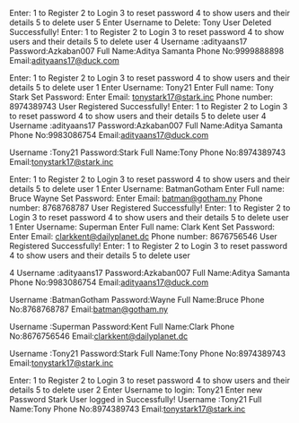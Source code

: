 Enter: 
 1 to Register 
 2 to Login 
 3 to reset password 
 4 to show users and their details 
 5 to delete user 
 5
Enter Username to Delete:
Tony
User Deleted Successfully!
Enter: 
 1 to Register 
 2 to Login 
 3 to reset password 
 4 to show users and their details 
 5 to delete user 
4
 Username :adityaans17 
 Password:Azkaban007 
 Full Name:Aditya Samanta 
 Phone No:9999888898 
 Email:adityaans17@duck.com

Enter: 
 1 to Register 
 2 to Login 
 3 to reset password 
 4 to show users and their details 
 5 to delete user 
1
Enter Username:
Tony21
Enter Full name:
Tony Stark
Set Password:
Enter Email:
tonystark17@stark.inc
Phone number:
8974389743
User Registered Successfully!
Enter: 
 1 to Register 
 2 to Login 
 3 to reset password 
 4 to show users and their details 
 5 to delete user 
4
 Username :adityaans17 
 Password:Azkaban007 
 Full Name:Aditya Samanta 
 Phone No:9983086754 
 Email:adityaans17@duck.com

 Username :Tony21 
 Password:Stark 
 Full Name:Tony 
 Phone No:8974389743 
 Email:tonystark17@stark.inc

Enter: 
 1 to Register 
 2 to Login 
 3 to reset password 
 4 to show users and their details 
 5 to delete user 
1
Enter Username:
BatmanGotham
Enter Full name:
Bruce Wayne
Set Password:
Enter Email:
batman@gotham.ny
Phone number:
8768768787
User Registered Successfully!
Enter: 
 1 to Register 
 2 to Login 
 3 to reset password 
 4 to show users and their details 
 5 to delete user 
1
Enter Username:
Superman
Enter Full name:
Clark Kent
Set Password:
Enter Email:
clarkkent@dailyplanet.dc
Phone number:
8676756546
User Registered Successfully!
Enter: 
 1 to Register 
 2 to Login 
 3 to reset password 
 4 to show users and their details 
 5 to delete user 

4
 Username :adityaans17 
 Password:Azkaban007 
 Full Name:Aditya Samanta 
 Phone No:9983086754 
 Email:adityaans17@duck.com

 Username :BatmanGotham 
 Password:Wayne 
 Full Name:Bruce 
 Phone No:8768768787 
 Email:batman@gotham.ny

 Username :Superman 
 Password:Kent 
 Full Name:Clark 
 Phone No:8676756546 
 Email:clarkkent@dailyplanet.dc

 Username :Tony21 
 Password:Stark 
 Full Name:Tony 
 Phone No:8974389743 
 Email:tonystark17@stark.inc

Enter: 
 1 to Register 
 2 to Login 
 3 to reset password 
 4 to show users and their details 
 5 to delete user 
2
Enter Username to login:
Tony21
Enter new Password
Stark
User logged in Successfully!
 Username :Tony21
 Full Name:Tony 
 Phone No:8974389743 
 Email:tonystark17@stark.inc
